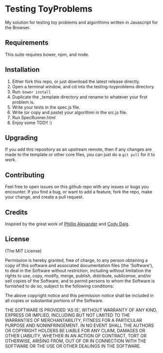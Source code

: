 # Testing ToyProblems

My solution for testing toy problems and algorithims written in Javascript for the Browser.

## Requirements
This suite requires bower, npm, and node.

## Installation
1. Either fork this repo, or just download the latest release directly.
2. Open a terminal window, and cd into the testing-toyproblems directory.
3. Run: `bower install`
4. Duplicate the _template directory and rename to whatever your first problem is.
5. Write your tests in the spec.js file.
6. Write (or copy and paste) your algorithim in the src.js file.
7. Run SpecRunner.html
8. Enjoy some TDD!! :)

## Upgrading
If you add this repository as an upstream remote, then if any changes are made to the template or other core files, you can just do a `git pull` for it to work.

## Contributing
Feel free to open issues on this github repo with any issues or bugs you encounter. If you find a bug, or want to add a feature, fork the repo, make your change, and create a pull request.

## Credits
Inspired by the great work of [Phillip Alexander](https://github.com/phillipalexander/generator-test) and [Cody Daig](https://github.com/codydaig/).

## License
(The MIT License)

Permission is hereby granted, free of charge, to any person obtaining
a copy of this software and associated documentation files (the
'Software'), to deal in the Software without restriction, including
without limitation the rights to use, copy, modify, merge, publish,
distribute, sublicense, and/or sell copies of the Software, and to
permit persons to whom the Software is furnished to do so, subject to
the following conditions:

The above copyright notice and this permission notice shall be
included in all copies or substantial portions of the Software.

THE SOFTWARE IS PROVIDED 'AS IS', WITHOUT WARRANTY OF ANY KIND,
EXPRESS OR IMPLIED, INCLUDING BUT NOT LIMITED TO THE WARRANTIES OF
MERCHANTABILITY, FITNESS FOR A PARTICULAR PURPOSE AND NONINFRINGEMENT.
IN NO EVENT SHALL THE AUTHORS OR COPYRIGHT HOLDERS BE LIABLE FOR ANY
CLAIM, DAMAGES OR OTHER LIABILITY, WHETHER IN AN ACTION OF CONTRACT,
TORT OR OTHERWISE, ARISING FROM, OUT OF OR IN CONNECTION WITH THE
SOFTWARE OR THE USE OR OTHER DEALINGS IN THE SOFTWARE.
